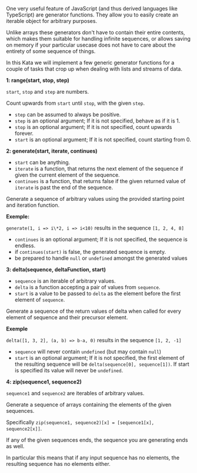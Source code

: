 One very useful feature of JavaScript (and thus derived languages like TypeScript) are generator functions. They allow you to easily create an iterable object for arbitrary purposes.

Unlike arrays these generators don't have to contain their entire contents, which makes them suitable for handling infinite sequences, or allows saving on memory if your particular usecase does not have to care about the entirety of some sequence of things.

In this Kata we will implement a few generic generator functions for a couple of tasks that crop up when dealing with lists and streams of data.

**1: range(start, stop, step)**

`start`, `stop` and `step` are numbers.

Count upwards from `start` until `stop`, with the given `step`.

-   `step` can be assumed to always be positive.
-   `step` is an optional argument; If it is not specified, behave as if it is 1.
-   `stop` is an optional argument; If it is not specified, count upwards forever.
-   `start` is an optional argument; If it is not specified, count starting from 0.

**2: generate(start, iterate, continues)**

-   `start` can be anything.
-   `iterate` is a function, that returns the next element of the sequence if given the current element of the sequence.
-   `continues` is a function, that returns false if the given returned value of `iterate` is past the end of the sequence.

Generate a sequence of arbitrary values using the provided starting point and iteration function.

**Exemple:**

`generate(1, i => i\*2, i => i<10)` results in the sequence `[1, 2, 4, 8]`

-   `continues` is an optional argument; If it is not specified, the sequence is endless.
-   if `continues(start)` is false, the generated sequence is empty.
-   be prepared to handle `null` or `undefined` amongst the generated values

**3: delta(sequence, deltaFunction, start)**

-   `sequence` is an iterable of arbitrary values.
-   `delta` is a function accepting a pair of values from `sequence`.
-   `start` is a value to be passed to `delta` as the element before the first element of `sequence`.

Generate a sequence of the return values of delta when called for every element of sequence and their precursor element.

**Exemple**

`delta([1, 3, 2], (a, b) => b-a, 0)` results in the sequence `[1, 2, -1]`

-   `sequence` will never contain `undefined` (but may contain `null`)
-   `start` is an optional argument; If it is not specified, the first element of the resulting sequence will be `delta(sequence[0], sequence[1])`. If start is specified its value will never be `undefined`.

**4: zip(sequence1, sequence2)**

`sequence1` and `sequence2` are iterables of arbitrary values.

Generate a sequence of arrays containing the elements of the given sequences.

Specifically
`zip(sequence1, sequence2)[x] = [sequence1[x], sequence2[x]]`.

If any of the given sequences ends, the sequence you are generating ends as well.

In particular this means that if any input sequence has no elements, the resulting sequence has no elements either.
